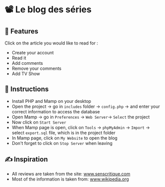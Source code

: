# 📽 Le blog des séries

## 🎯 Features
Click on the article you would like to read for :
- Create your account
- Read it
- Add comments
- Remove your comments
- Add TV Show

## 🔧 Instructions
- Install PHP and Mamp on your desktop
- Open the project -> go in ```includes``` folder -> ```config.php``` -> and enter your correct information to access the database
- Open Mamp -> go in ```Preferences``` -> ```Web Server```-> ```Select``` the project
- Now click on ```Start Server```
- When Mamp page is open, click on ```Tools``` -> ```phpMyAdmin``` -> ```Import``` -> select ```export.sql``` file, which is in the project folder
- In Mamp page, click on ```My Website``` to open the blog
- Don't forget to click on ```Stop Server``` when leaving

## ✍️ Inspiration
- All reviews are taken from the site: www.senscritique.com
- Most of the information is taken from: www.wikipedia.org
